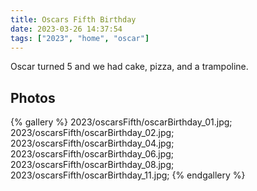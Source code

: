 ```yaml
---
title: Oscars Fifth Birthday
date: 2023-03-26 14:37:54
tags: ["2023", "home", "oscar"]
---
```


Oscar turned 5 and we had cake, pizza, and a trampoline.


## Photos

{% gallery %}
2023/oscarsFifth/oscarBirthday_01.jpg;
2023/oscarsFifth/oscarBirthday_02.jpg;
2023/oscarsFifth/oscarBirthday_04.jpg;
2023/oscarsFifth/oscarBirthday_06.jpg;
2023/oscarsFifth/oscarBirthday_08.jpg;
2023/oscarsFifth/oscarBirthday_11.jpg;
{% endgallery %}
